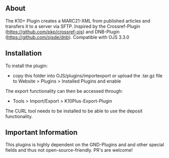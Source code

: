 
About
------------
The K10+ Plugin creates a MARC21-XML from published articles and transfers it to a server via SFTP.
Inspired by the Crossref-Plugin (https://github.com/pkp/crossref-ojs) and DNB-Plugin (https://github.com/ojsde/dnb).
Compatible with OJS 3.3.0

Installation
------------
To install the plugin:
 - copy this folder into OJS/plugins/importexport or upload the .tar.gz file to Website > Plugins > Installed Plugins and enable

The export functionality can then be accessed through:
 - Tools > Import/Export > K10Plus-Export-Plugin
 
The CURL tool needs to be installed to be able to use the deposit functionality.
 
Important Information
------------
This plugins is highly dependent on the GND-Plugins and and other special fields and thus not open-source-friendly. PR's are welcome!

